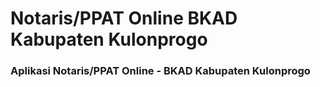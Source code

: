 # Notaris/PPAT Online BKAD Kabupaten Kulonprogo
### Aplikasi Notaris/PPAT Online - BKAD Kabupaten Kulonprogo
